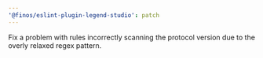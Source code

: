 ```yaml
---
'@finos/eslint-plugin-legend-studio': patch
---
```


Fix a problem with rules incorrectly scanning the protocol version due to the overly relaxed regex pattern.
